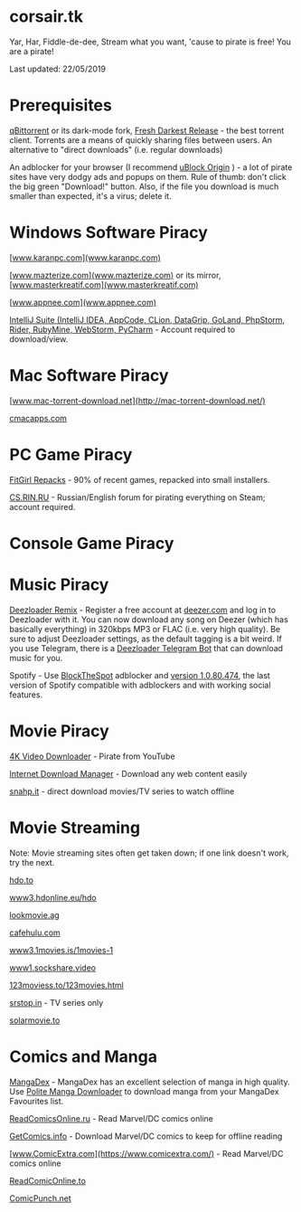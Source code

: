 # corsair.tk
Yar, Har, Fiddle-de-dee, Stream what you want, 'cause to pirate is free! You are a pirate!

Last updated: 22/05/2019

# Prerequisites
[qBittorrent](https://www.qbittorrent.org/download.php) or its dark-mode fork, [Fresh Darkest Release](https://github.com/suratovvlad/qbittorrent-installer/releases) - the best torrent client. Torrents are a means of quickly sharing files between users. An alternative to "direct downloads" (i.e. regular downloads)

An adblocker for your browser (I recommend [uBlock Origin](https://chrome.google.com/webstore/detail/ublock-origin/cjpalhdlnbpafiamejdnhcphjbkeiagm) ) - a lot of pirate sites have very dodgy ads and popups on them. Rule of thumb: don't click the big green "Download!" button. Also, if the file you download is much smaller than expected, it's a virus; delete it.

# Windows Software Piracy
[www.karanpc.com](www.karanpc.com)

[www.mazterize.com](www.mazterize.com) or its mirror, [www.masterkreatif.com](www.masterkreatif.com)

[www.appnee.com](www.appnee.com)

[IntelliJ Suite (IntelliJ IDEA, AppCode, CLion, DataGrip, GoLand, PhpStorm, Rider, RubyMine, WebStorm, PyCharm](https://www.leakportal.com/topic/123-universal-jetbrains-license-server-crack-agent-official-leakportal-release/) - Account required to download/view.


# Mac Software Piracy
[www.mac-torrent-download.net](http://mac-torrent-download.net/)

[cmacapps.com](https://cmacapps.com/)

# PC Game Piracy
[FitGirl Repacks](http://fitgirl-repacks.site/) - 90% of recent games, repacked into small installers.

[CS.RIN.RU](https://cs.rin.ru/forum/) - Russian/English forum for pirating everything on Steam; account required.

# Console Game Piracy

# Music Piracy
[Deezloader Remix](https://notabug.org/RemixDevs/DeezloaderRemix/wiki/Downloads) - Register a free account at [deezer.com](https://deezer.com) and log in to Deezloader with it. You can now download any song on Deezer (which has basically everything) in 320kbps MP3 or FLAC (i.e. very high quality). Be sure to adjust Deezloader settings, as the default tagging is a bit weird. If you use Telegram, there is a [Deezloader Telegram Bot](tg://resolve?domain=MusicHuntersBot) that can download music for you.

Spotify - Use [BlockTheSpot](https://github.com/master131/BlockTheSpot/releases) adblocker and [version 1.0.80.474](https://www.filehorse.com/download-spotify/35027/), the last version of Spotify compatible with adblockers and with working social features.


# Movie Piracy
[4K Video Downloader](https://karanpc.com/4k-video-downloader-latest/) - Pirate from YouTube

[Internet Download Manager](https://karanpc.com/idm-latest/) - Download any web content easily

[snahp.it](https://snahp.it/) - direct download movies/TV series to watch offline

# Movie Streaming
Note: Movie streaming sites often get taken down; if one link doesn't work, try the next.

[hdo.to](https://hdo.to/)

[www3.hdonline.eu/hdo](https://www3.hdonline.eu/hdo/)

[lookmovie.ag](https://lookmovie.ag)

[cafehulu.com](http://cafehulu.com/)

[www3.1movies.is/1movies-1](https://www3.1movies.is/1movies-1)

[www1.sockshare.video](http://www1.sockshare.video/)

[123moviess.to/123movies.html](https://123moviess.to/123movies.html)

[srstop.in](https://srstop.in/) - TV series only

[solarmovie.to](https://solarmovie.to/)

# Comics and Manga
[MangaDex](https://mangadex.org/) - MangaDex has an excellent selection of manga in high quality. Use [Polite Manga Downloader](http://sizer99.com/pmd/) to download manga from your MangaDex Favourites list.

[ReadComicsOnline.ru](https://readcomicsonline.ru/) - Read Marvel/DC comics online

[GetComics.info](https://getcomics.info/) - Download Marvel/DC comics to keep for offline reading

[www.ComicExtra.com](https://www.comicextra.com/) - Read Marvel/DC comics online

[ReadComicOnline.to](https://readcomiconline.to/)

[ComicPunch.net](https://comicpunch.net/)
